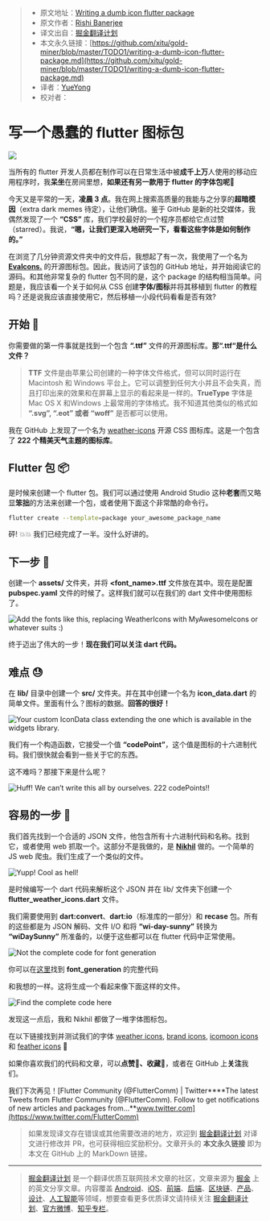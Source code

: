 > * 原文地址：[Writing a dumb icon flutter package](https://medium.com/flutter-community/writing-a-dumb-icon-flutter-package-9682d949002f)
> * 原文作者：[Rishi Banerjee](https://medium.com/@rshrc)
> * 译文出自：[掘金翻译计划](https://github.com/xitu/gold-miner)
> * 本文永久链接：[https://github.com/xitu/gold-miner/blob/master/TODO1/writing-a-dumb-icon-flutter-package.md](https://github.com/xitu/gold-miner/blob/master/TODO1/writing-a-dumb-icon-flutter-package.md)
> * 译者：[YueYong](https://github.com/YueYongDev)
> * 校对者：

# 写一个愚蠢的 flutter 图标包

![](https://cdn-images-1.medium.com/max/2160/1*FJoGGIBlEwKu-35DE2DMTw.png)

当所有的 flutter 开发人员都在制作可以在日常生活中被**成千上万**人使用的移动应用程序时，我**呆坐**在房间里想，**如果还有另一款用于 flutter 的字体包呢**🤔

今天又是平常的一天，**凌晨 3 点**。我在网上搜索高质量的我能与之分享的**超暗模因**（extra dark memes 待定），让他们确信。鉴于 GitHub 是新的社交媒体，我偶然发现了一个 **“CSS”** 库，我们学校最好的一个程序员都给它点过赞（starred）。我说，**“嗯，让我们更深入地研究一下，看看这些字体是如何制作的。”**

在浏览了几分钟资源文件夹中的文件后，我想起了有一次，我使用了一个名为 [**EvaIcons.**](https://pub.dev/packages/eva_icons_flutter) 的开源图标包。因此，我访问了该包的 GitHub 地址，并开始阅读它的源码。和其他非常复杂的 flutter 包不同的是，这个 package 的结构相当简单。问题是，我应该看一个关于如何从 CSS 创建**字体/图标**并将其移植到 flutter 的教程吗？还是说我应该直接使用它，然后移植一小段代码看看是否有效?

## 开始 🏁

你需要做的第一件事就是找到一个包含 **“.ttf”** 文件的开源图标库。**那“.ttf“是什么文件？**

> **TTF** 文件是由苹果公司创建的一种字体文件格式，但可以同时运行在 Macintosh 和 Windows 平台上。它可以调整到任何大小并且不会失真，而且打印出来的效果和在屏幕上显示的看起来是一样的。**TrueType** 字体是 Mac OS X 和Windows 上最常用的字体格式。我不知道其他类似的格式如 **“.svg”, “.eot” 或者 “woff”** 是否都可以使用。

我在 GitHub 上发现了一个名为 [weather-icons](https://github.com/erikflowers/weather-icons) 开源 CSS 图标库。这是一个包含了 **222 个精美天气主题的图标库**。

## Flutter 包 📦

是时候来创建一个 flutter 包。我们可以通过使用 Android Studio 这种**老套**而又略显**笨拙**的方法来创建一个包，或者使用下面这个非常酷的命令行。

```bash
flutter create --template=package your_awesome_package_name
```

砰! 💥💥 我们已经完成了一半。没什么好讲的。

## 下一步 🤔

创建一个 **assets/** 文件夹，并将 **\<font_name>.ttf** 文件放在其中。现在是配置 **pubspec.yaml** 文件的时候了。这样我们就可以在我们的 dart 文件中使用图标了。

![Add the fonts like this, replacing WeatherIcons with MyAwesomeIcons or whatever suits :)](https://cdn-images-1.medium.com/max/2680/1*WOTZNBPEvxbjcQIukcIrTA.png)

终于迈出了伟大的一步！**现在我们可以关注 dart 代码。**

## 难点 😓

在 **lib/** 目录中创建一个 **src/** 文件夹。并在其中创建一个名为 **icon_data.dart** 的简单文件。里面有什么？图标的数据。**回答的很好！**

![Your custom IconData class extending the one which is available in the widgets library.](https://cdn-images-1.medium.com/max/2584/1*0xg1ub7O-uVkAZh041V0gQ.png)

我们有一个构造函数，它接受一个值 **“codePoint”**，这个值是图标的十六进制代码。我们很快就会看到一些关于它的东西。

这不难吗？那接下来是什么呢？

![Huff! We can’t write this all by ourselves. 222 codePoints!!](https://cdn-images-1.medium.com/max/2776/1*6NvoCM7PiUp8yCwb-zmoBQ.png)

## 容易的一步 🤩

我们首先找到一个合适的 JSON 文件，他包含所有十六进制代码和名称。找到它，或者使用 web 抓取一个。这部分不是我做的，是 [**Nikhil**](https://github.com/muj-programmer) 做的。一个简单的 JS web 爬虫。我们生成了一个类似的文件。

![Yupp! Cool as hell!](https://cdn-images-1.medium.com/max/2648/1*nipzxL9Nf_xncVp2PFGlEQ.png)

是时候编写一个 dart 代码来解析这个 JSON 并在 lib/ 文件夹下创建一个 **flutter_weather_icons.dart** 文件。

我们需要使用到 **dart:convert**、**dart:io**（标准库的一部分）和 **recase** 包。所有的这些都是为 JSON 解码、文件 I/O 和将 **“wi-day-sunny”** 转换为 **“wiDaySunny”** 所准备的，以便于这些都可以在 flutter 代码中正常使用。

![Not the complete code for font generation](https://cdn-images-1.medium.com/max/4024/1*Lur-jr2_rLV7q2MrxKuYaA.png)

你可以在[这里](https://github.com/rshrc/flutter_weather_icons/blob/master/tool/generate_fonts.dart)找到 **font_generation** 的完整代码

和我想的一样。这将生成一个看起来像下面这样的文件。

![Find the complete code [here](https://github.com/rshrc/flutter_weather_icons/blob/master/lib/flutter_weather_icons.dart)](https://cdn-images-1.medium.com/max/3288/1*jov1G7ySHJYIXaP2ukoI9A.png)

发现这一点后，我和 Nikhil 都做了一堆字体图标包。

在以下链接找到并测试我们的字体 [weather icons](https://github.com/rshrc/flutter_weather_icons), [brand icons](https://github.com/muj-programmer/flutter_brand_icons), [icomoon icons](https://github.com/rshrc/flutter_icomoon_icons) 和 [feather icons](https://github.com/muj-programmer/flutter_feather_icons) 🎉

如果你喜欢我们的代码和文章，可以**点赞🌟、收藏👏**，或者在 GitHub 上**关注**我们。

我们下次再见！[Flutter Community (@FlutterComm) | Twitter****The latest Tweets from Flutter Community (@FlutterComm). Follow to get notifications of new articles and packages from…**www.twitter.com](https://www.twitter.com/FlutterComm)

> 如果发现译文存在错误或其他需要改进的地方，欢迎到 [掘金翻译计划](https://github.com/xitu/gold-miner) 对译文进行修改并 PR，也可获得相应奖励积分。文章开头的 **本文永久链接** 即为本文在 GitHub 上的 MarkDown 链接。

---

> [掘金翻译计划](https://github.com/xitu/gold-miner) 是一个翻译优质互联网技术文章的社区，文章来源为 [掘金](https://juejin.im) 上的英文分享文章。内容覆盖 [Android](https://github.com/xitu/gold-miner#android)、[iOS](https://github.com/xitu/gold-miner#ios)、[前端](https://github.com/xitu/gold-miner#前端)、[后端](https://github.com/xitu/gold-miner#后端)、[区块链](https://github.com/xitu/gold-miner#区块链)、[产品](https://github.com/xitu/gold-miner#产品)、[设计](https://github.com/xitu/gold-miner#设计)、[人工智能](https://github.com/xitu/gold-miner#人工智能)等领域，想要查看更多优质译文请持续关注 [掘金翻译计划](https://github.com/xitu/gold-miner)、[官方微博](http://weibo.com/juejinfanyi)、[知乎专栏](https://zhuanlan.zhihu.com/juejinfanyi)。

